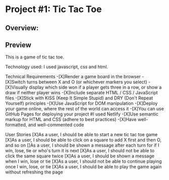 # Project #1: Tic Tac Toe

## Overview:

## Preview
This is a game of tic tac toe.

Technology used:
I used javascript, css and html.

Technical Requirements
-[X]Render a game board in the browser
-[X]Switch turns between X and O (or whichever markers you select)
-[X]Visually display which side won if a player gets three in a row, or show a draw if neither player wins
-[X]Include separate HTML / CSS / JavaScript files
-[X]Stick with KISS (Keep It Simple Stupid) and DRY (Don't Repeat Yourself) principles
-[X]Use JavaScript for DOM manipulation
-[X]Deploy your game online, where the rest of the world can access it
-[X]You can use GitHub Pages for deploying your project #I used Netlify
-[X]Use semantic markup for HTML and CSS (adhere to best practices)
-[X]Have well-formatted, and well-commented code

User Stories
[X]As a user, I should be able to start a new tic tac toe game
[X]As a user, I should be able to click on a square to add X first and then O, and so on
[]As a user, I should be shown a message after each turn for if I win, lose, tie or who's turn it is next
[X]As a user, I should not be able to click the same square twice
[X]As a user, I should be shown a message when I win, lose or tie
[X]As a user, I should not be able to continue playing once I win, lose, or tie
[X]As a user, I should be able to play the game again without refreshing the page
